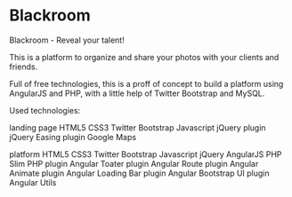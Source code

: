 # Blackroom

Blackroom - Reveal your talent!

This is a platform to organize and share your photos with your clients and friends.

Full of free technologies, this is a proff of concept to build a platform using AngularJS and PHP, with a little help of Twitter Bootstrap and MySQL.

Used technologies:

landing page
  HTML5
  CSS3
  Twitter Bootstrap
  Javascript
  jQuery
  plugin jQuery Easing
  plugin Google Maps

platform
  HTML5
  CSS3
  Twitter Bootstrap
  Javascript
  jQuery
  AngularJS
  PHP
  Slim PHP
  plugin Angular Toater
  plugin Angular Route
  plugin Angular Animate
  plugin Angular Loading Bar
  plugin Angular Bootstrap UI
  plugin Angular Utils

